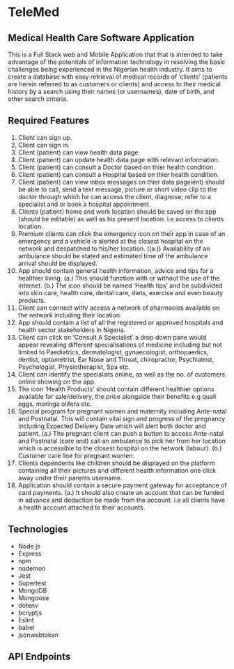 # TeleMed
Medical Health Care Software Application
----------------------------------------
This is a Full Stack web and Mobile Application that that is intended to take advantage of the potentials of information technology in resolving the basic challenges being experienced in the Nigerian health industry. It aims to create a database with easy retrieval of medical records of ‘clients’ (patients are herein referred to as customers or clients) and access to their medical history by a search using their names (or usernames), date of birth, and other search criteria.

## Required Features

1. Client can sign up.
2. Client can sign in.
3. Client (patient) can view health data page.
4. Client (patient) can update health data page with relevant information.
5. Client (patient) can consult a Doctor based on thier health condition.
6. Client (patient) can consult a Hospital based on thier health condition.
7. Client (patient) can view inbox messages on thier data pageient) should be able to call, send a text message, picture or short video clip to the doctor through which he can access the client, diagnose, refer to a specialist and or book a hospital appointment.
9. Clients (patient) home and work location should be saved on the app (should be editable) as well as his present location. i.e access to clients location.
10. Premium clients can click the emergency icon on their app in case of an emergency and a vehicle is alerted at the closest hospital on the network and despatched to his/her location.
  ((a.))  Availability of an ambulance should be stated and estimated time of the ambulance arrival should be displayed.
11. App should contain general health information, advice and tips for a healthier living.
  (a.)	This should function with or without the use of the internet.
  (b.)	The icon should be named ‘Health tips’ and be subdivided into skin care, health care, dental care, diets, exercise and even beauty products.
12. Client can connect with/ access a network of pharmacies available on the network including their location.
13.	App should contain a list of all the registered or approved hospitals and health sector stakeholders in Nigeria.
14. Client can click on ‘Consult A Specialist’ a drop down pane would appear revealing different specialisations of medicine including but not limited to Paediatrics, dermatologist, gynaecologist, orthopaedics, dentist, optometrist, Ear Nose and Throat, chiropractor, Psychiatrist, Psychologist, Physiotherapist,  Spa etc.
15. Client can identify the specialists online, as well as the no. of customers online showing on the app.
16.	The icon ‘Health Products’ should contain different healthier options available for sale/delivery, the price alongside their benefits e.g quail eggs, moringa olifera etc.
17.	  Special program for pregnant women and maternity including Ante-natal and Postnatal. This will contain vital sign and progress of the pregnancy including Expected Delivery Date which will alert both doctor and patient. 
(a.)	The pregnant client can push a button to access Ante-natal and Postnatal (care and) call an ambulance to pick her from her location which is accessible to the closest hospital on the network (labour). 
(b.)	Customer care line for pregnant women. 
18. Clients dependents like children should be displayed on the platform containing all their pictures and different health information one click away under their parents username.
19. Application should contain a secure payment gateway for acceptance of card payments.
(a.)	It should also create an account that can be funded in advance and deduction be made from the account. i.e all clients have a health account attached to their accounts.

  
## Technologies

- Node js
- Express
- npm
- nodemon
- Jest 
- Supertest
- MongoDB
- Mongoose
- dotenv
- bcryptjs
- Eslint
- babel
- jsonwebtoken


## API Endpoints
